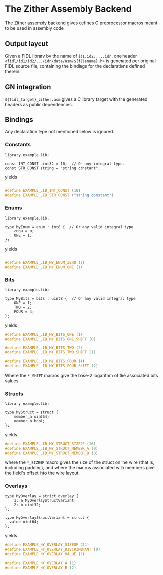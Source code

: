 # The Zither Assembly Backend

The Zither assembly backend gives defines C preprocessor macros meant to be
used in assembly code

## Output layout

Given a FIDL library by the name of `id1.id2.....idn`, one header
`<fidl/id1/id2/.../idn/data/asm/${filename}.h>` is generated per original FIDL
source file, containing the bindings for the declarations defined therein.

## GN integration

`${fidl_target}_zither.asm` gives a C library target with the generated headers
as public dependencies.

## Bindings

Any declaration type not mentioned below is ignored.

### Constants

```fidl
library example.lib;

const INT_CONST uint32 = 10;  // Or any integral type.
const STR_CONST string = "string constant";
```

yields

```c

#define EXAMPLE_LIB_INT_CONST (10)
#define EXAMPLE_LIB_STR_CONST ("string constant")
```

### Enums

```fidl
library example.lib;

type MyEnum = enum : int8 {  // Or any valid integral type
    ZERO = 0;
    ONE = 1;
};
```

yields

```c

#define EXAMPLE_LIB_MY_ENUM_ZERO (0)
#define EXAMPLE_LIB_MY_ENUM_ONE (1)
```

### Bits

```fidl
library example.lib;

type MyBits = bits : uint8 {  // Or any valid integral type
    ONE = 1;
    TWO = 2;
    FOUR = 4;
};
```

yields

```c
#define EXAMPLE_LIB_MY_BITS_ONE (1)
#define EXAMPLE_LIB_MY_BITS_ONE_SHIFT (0)

#define EXAMPLE_LIB_MY_BITS_TWO (2)
#define EXAMPLE_LIB_MY_BITS_TWO_SHIFT (1)

#define EXAMPLE_LIB_MY_BITS_FOUR (4)
#define EXAMPLE_LIB_MY_BITS_FOUR_SHIFT (2)
```

Where the `*_SHIFT` macros give the base-2 logarithm of the associated bits
values.

### Structs

```fidl
library example.lib;

type MyStruct = struct {
    member_a uint64;
    member_b bool;
};
```

yields

```c
#define EXAMPLE_LIB_MY_STRUCT_SIZEOF (16)
#define EXAMPLE_LIB_MY_STRUCT_MEMBER_A (0)
#define EXAMPLE_LIB_MY_STRUCT_MEMBER_B (8)
```

where the `*_SIZEOF` macro gives the size of the struct on the wire (that is,
including padding), and where the macros associated with members give the
field's offset into the wire layout.

### Overlays

```fidl
type MyOverlay = strict overlay {
    1: a MyOverlayStructVariant;
    2: b uint32;
};

type MyOverlayStructVariant = struct {
  value uint64;
};
```

yields

```c
#define EXAMPLE_MY_OVERLAY_SIZEOF (24)
#define EXAMPLE_MY_OVERLAY_DISCRIMINANT (0)
#define EXAMPLE_MY_OVERLAY_VALUE (8)

#define EXAMPLE_MY_OVERLAY_A (1)
#define EXAMPLE_MY_OVERLAY_B (2)
```
